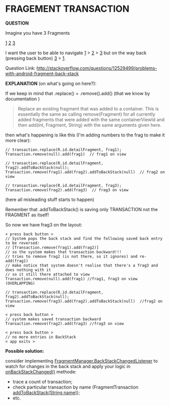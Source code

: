 # FRAGEMENT TRANSACTION #


**QUESTION**

Imagine you have 3 Fragments

[1] [2] [3]

I want the user to be able to navigate [1] > [2] > [3] but on the way back (pressing back button) [3] > [1].

Question Link: http://stackoverflow.com/questions/12529499/problems-with-android-fragment-back-stack



**EXPLANATION** (on what's going on here?):

If we keep in mind that .replace() = .remove().add() (that we know by documentation )

> Replace an existing fragment that was added to a container. This is
> essentially the same as calling remove(Fragment) for all currently
> added fragments that were added with the same containerViewId and then
> add(int, Fragment, String) with the same arguments given here.

then what's happening is like this (I'm adding numbers to the frag to make it more clear):

    // transaction.replace(R.id.detailFragment, frag1);
    Transaction.remove(null).add(frag1)  // frag1 on view
    
    // transaction.replace(R.id.detailFragment, frag2).addToBackStack(null);
    Transaction.remove(frag1).add(frag2).addToBackStack(null)  // frag2 on view
    
    // transaction.replace(R.id.detailFragment, frag3);
    Transaction.remove(frag2).add(frag3)  // frag3 on view

(here all misleading stuff starts to happen)

Remember that .addToBackStack() is saving only TRANSACTION not the FRAGMENT as itself!

So now we have frag3 on the layout:

    < press back button >
    // System pops the back stack and find the following saved back entry to be reversed:
    // [Transaction.remove(frag1).add(frag2)]
    // so the system makes that transaction backward!!!
    // tries to remove frag2 (is not there, so it ignores) and re-add(frag1)
    // make notice that system doesn't realise that there's a frag3 and does nothing with it
    // so it still there attached to view
    Transaction.remove(null).add(frag1) //frag1, frag3 on view (OVERLAPPING)
    
    // transaction.replace(R.id.detailFragment, frag2).addToBackStack(null);
    Transaction.remove(frag3).add(frag2).addToBackStack(null)  //frag2 on view
    
    < press back button >
    // system makes saved transaction backward
    Transaction.remove(frag2).add(frag3) //frag3 on view
    
    < press back button >
    // no more entries in BackStack
    < app exits >

**Possible solution:**

consider implementing [FragmentManager.BackStackChangedListener][1] to watch for changes in the back stack and apply your logic in [onBackStackChanged()][2] methode:

 - trace a count of transaction;
 - check particular transaction by name (FragmentTransaction [addToBackStack(String name)][3]);
 - etc.


  [1]: http://developer.android.com/reference/android/app/FragmentManager.OnBackStackChangedListener.html
  [2]: http://developer.android.com/reference/android/app/FragmentManager.OnBackStackChangedListener.html#onBackStackChanged%28%29
  [3]: http://developer.android.com/reference/android/app/FragmentTransaction.html#addToBackStack%28java.lang.String%29